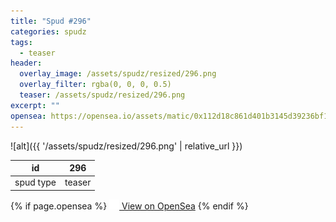 ```yaml
---
title: "Spud #296"
categories: spudz
tags:
  - teaser
header:
  overlay_image: /assets/spudz/resized/296.png
  overlay_filter: rgba(0, 0, 0, 0.5)
  teaser: /assets/spudz/resized/296.png
excerpt: ""
opensea: https://opensea.io/assets/matic/0x112d18c861d401b3145d39236bf149f01e18beed/296
---
```

![alt]({{ '/assets/spudz/resized/296.png' | relative_url }})

| id | 296 |
|-|-|
| spud type | teaser |

{% if page.opensea %}
<a href="{{page.opensea}}" class="btn btn--info" onclick="window.open(this.href, '_blank'); return false;"><img src="/assets/images/opensea.svg" width="16px"><span>  View on OpenSea</span></a>
{% endif %}
